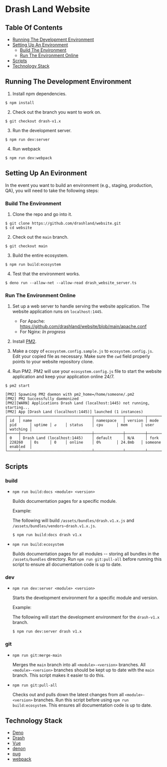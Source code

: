 # Drash Land Website

## Table Of Contents

* [Running The Development Environment](#running-the-development-environment)
* [Setting Up An Environment](#setting-up-an-environment)
    * [Build The Environment](#build-the-environment)
    * [Run The Environment Online](#run-the-environment-online)
* [Scripts](#scripts)
* [Technology Stack](#technology-stack)

## Running The Development Environment

1. Install npm dependencies.

```
$ npm install
```

2. Check out the branch you want to work on.

```
$ git checkout drash-v1.x
```

3. Run the development server.

```
$ npm run dev:server
```

4. Run webpack

```
$ npm run dev:webpack
```

## Setting Up An Evironment

In the event you want to build an environment (e.g., staging, production, QA), you will need to take the following steps:

### Build The Environment

1. Clone the repo and go into it.

```
$ git clone https://github.com/drashland/website.git
$ cd website
```

2. Check out the `main` branch.

```
$ git checkout main
```

3. Build the entire ecosystem.

```
$ npm run build:ecosystem
```

4. Test that the environment works.

```
$ deno run --allow-net --allow-read drash_website_server.ts
```

### Run The Environment Online

1. Set up a web server to handle serving the website application. The website application runs on `localhost:1445`.

    * For Apache: https://github.com/drashland/website/blob/main/apache.conf
    * For Nginx: _In progress_

2. Install [PM2](https://pm2.keymetrics.io/).

3. Make a copy of `ecosystem.config.sample.js` to `ecosystem.config.js`. Edit your copied file as necessary. Make sure the `cwd` field properly points to your website repository clone.

3. Run PM2. PM2 will use your `ecosystem.config.js` file to start the website application and keep your application online 24/7.

```
$ pm2 start

[PM2] Spawning PM2 daemon with pm2_home=/home/someone/.pm2
[PM2] PM2 Successfully daemonized
[PM2][WARN] Applications Drash Land (localhost:1445) not running, starting...
[PM2] App [Drash Land (localhost:1445)] launched (1 instances)
┌─────┬────────────────────────────────┬─────────────┬─────────┬─────────┬──────────┬────────┬──────┬───────────┬──────────┬──────────┬──────────┬──────────┐
│ id  │ name                           │ namespace   │ version │ mode    │ pid      │ uptime │ ↺    │ status    │ cpu      │ mem      │ user     │ watching │
├─────┼────────────────────────────────┼─────────────┼─────────┼─────────┼──────────┼────────┼──────┼───────────┼──────────┼──────────┼──────────┼──────────┤
│ 0   │ Drash Land (localhost:1445)    │ default     │ N/A     │ fork    │ 228260   │ 0s     │ 0    │ online    │ 0%       │ 24.8mb   │ someone  │ enabled  │
└─────┴────────────────────────────────┴─────────────┴─────────┴─────────┴──────────┴────────┴──────┴───────────┴──────────┴──────────┴──────────┴──────────┘
```

## Scripts

### build

* `npm run build:docs <module> <version>`

    Builds documentation pages for a specific module.

    Example:

    The following will build `/assets/bundles/drash.v1.x.js` and `/assets/bundles/vendors~drash.v1.x.js`.
    
    ```shell
    $ npm run build:docs drash v1.x
    ```

* `npm run build:ecosystem`
    
    Builds documentation pages for all modules -- storing all bundles in the `/assets/bundles` directory. Run `npm run git:pull-all` before running this script to ensure all documentation code is up to date.

### dev

* `npm run dev:server <module> <version>`

    Starts the development environment for a specific module and version.

    Example:

    The following will start the development environment for the `drash-v1.x` branch.

    ```shell
    $ npm run dev:server drash v1.x
    ```

### git

* `npm run git:merge-main`

    Merges the `main` branch into all `<module>-<version>` branches. All `<module>-<version>` branches should be kept up to date with the `main` branch. This script makes it easier to do this.

* `npm run git:pull-all`

    Checks out and pulls down the latest changes from all `<module>-<version>` branches. Run this script before using `npm run build:ecosystem`. This ensures all documentation code is up to date.

## Technology Stack

* [Deno](https://deno.land)
* [Drash](https://drash.land)
* [Vue](https://vuejs.org)
* [denon](https://github.com/denosaurs/denon)
* [pug](https://pugjs.org/api/getting-started.html)
* [webpack](https://webpack.js.org/)
